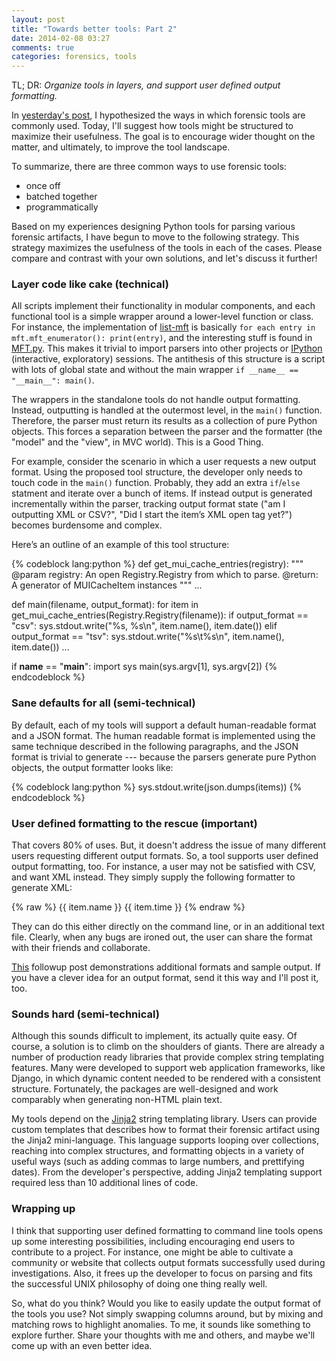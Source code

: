 ```yaml
---
layout: post
title: "Towards better tools: Part 2"
date: 2014-02-08 03:27
comments: true
categories: forensics, tools
---
```


TL; DR: *Organize tools in layers, and support user defined output 
formatting.*

In [yesterday's post](http://www.williballenthin.com/blog/2014/02/07/towards-better-tools-part-1/), 
I hypothesized the ways in which forensic tools 
are commonly used.  Today, I'll suggest how tools might be structured 
to maximize their usefulness. The goal is to encourage wider thought 
on the matter, and ultimately, to improve the tool landscape.

To summarize, there are three common ways to use forensic tools:

  - once off
  - batched together
  - programmatically

Based on my experiences designing Python tools for parsing various 
forensic artifacts, I have begun to move to the following strategy. 
This strategy maximizes the usefulness of the tools in each of the 
cases. Please compare and contrast with your own solutions, and let's 
discuss it further!

### Layer code like cake (technical)

All scripts implement their functionality in modular components, 
and each functional tool is a simple wrapper around a lower-level 
function or class. For instance, the implementation of 
[list-mft](http://www.williballenthin.com/forensics/mft/list_mft/) 
is basically `for each entry in mft.mft_enumerator(): print(entry)`, 
and the interesting stuff is found in 
[MFT.py](https://github.com/williballenthin/INDXParse/blob/master/MFT.py). 
This makes it trivial to 
import parsers into other projects or 
[IPython](http://ipython.org/) (interactive, 
exploratory) sessions. The antithesis of this structure is a script 
with lots of global state and without the main wrapper 
`if __name__ == "__main__": main()`.

The wrappers in the standalone tools do not handle output 
formatting. Instead, outputting is handled at the outermost level, 
in the `main()` function. Therefore, the parser must return its 
results as a collection of pure Python objects. This forces a 
separation between the parser and the formatter (the "model" and 
the "view", in MVC world). This is a Good Thing. 

For example, consider the scenario in which a user requests a 
new output format. Using the proposed tool structure, the 
developer only needs to touch code in the `main()` function. 
Probably, they add an extra `if`/`else` statment and iterate over 
a bunch of items. If instead output is generated incrementally 
within the parser, tracking output format state ("am I outputting 
XML or CSV?", "Did I start the item’s XML open tag yet?") becomes 
burdensome and complex.

Here’s an outline of an example of this tool structure:

{% codeblock lang:python %}
def get_mui_cache_entries(registry):
    """
    @param registry: An open Registry.Registry from which to parse.
    @return: A generator of MUICacheItem instances
    """
    ...

def main(filename, output_format):
    for item in get_mui_cache_entries(Registry.Registry(filename)):
        if output_format == "csv":
            sys.stdout.write("%s, %s\n", item.name(), item.date())
        elif output_format == "tsv":
            sys.stdout.write("%s\t%s\n", item.name(), item.date())
        ...

if __name__ == "__main__":
    import sys
    main(sys.argv[1], sys.argv[2])
{% endcodeblock %}

### Sane defaults for all (semi-technical)

By default, each of my tools will support a default human-readable 
format and a JSON format. The human readable format is implemented 
using the same technique described in the following paragraphs, and 
the JSON format is trivial to generate --- because the parsers 
generate pure Python objects, the output formatter looks like:

{% codeblock lang:python %}
    sys.stdout.write(json.dumps(items))
{% endcodeblock %}

### User defined formatting to the rescue (important)

That covers 80% of uses. But, it doesn't address the issue of many 
different users requesting different output formats. So, a tool 
supports user defined output formatting, too. For instance, a user 
may not be satisfied with CSV, and want XML instead. They simply 
supply the following formatter to generate XML:

{% raw %}
    <MUIItem>
        <name>{{ item.name }}</name>
        <time>{{ item.time }}</name>
    </MUIItem>
{% endraw %}

They can do this either directly on the command line, or in an 
additional text file. Clearly, when any bugs are ironed out, 
the user can share the format with their friends and collaborate.

[This](http://www.williballenthin.com/blog/2014/02/08/list-mft-user-formatting/)
followup post demonstrations additional formats and sample output.
If you have a clever idea for an output format, send it this way
and I'll post it, too.

### Sounds hard (semi-technical)

Although this sounds difficult to implement, its actually quite 
easy. Of course, a solution is to climb on the shoulders of giants. 
There are already a number of production ready libraries that 
provide complex string templating features. Many were developed to 
support web application frameworks, like Django, in which dynamic 
content needed to be rendered with a consistent structure. 
Fortunately, the packages are well-designed and work comparably when 
generating non-HTML plain text.

My tools depend on the [Jinja2](http://jinja.pocoo.org/) string 
templating library. Users can 
provide custom templates  that describes how to format their forensic 
artifact using the Jinja2 mini-language. This language supports 
looping over collections, reaching into complex structures, and 
formatting objects in a variety of useful ways (such as adding 
commas to large numbers, and prettifying dates). From the developer's 
perspective, adding Jinja2 templating support required less than 10
additional lines of code.

### Wrapping up

I think that supporting user defined formatting to command line tools 
opens up some interesting possibilities, including encouraging end 
users to contribute to a project. For instance, one might be able to 
cultivate a community or website that collects output formats 
successfully used during investigations. Also, it frees up the 
developer to focus on parsing and fits the successful UNIX philosophy 
of doing one thing really well.

So, what do you think? Would you like to easily update the output 
format of the tools you use? Not simply swapping columns around, but 
by mixing and matching rows to highlight anomalies. To me, it sounds 
like something to explore further.  Share your thoughts with me and 
others, and maybe we'll come up with an even better idea.

